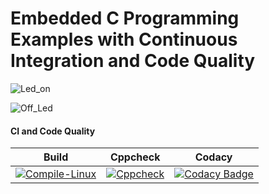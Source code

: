 # Embedded C Programming Examples with Continuous Integration and Code Quality

![Led_on](https://user-images.githubusercontent.com/80352730/115950705-7d8b6a00-a4fa-11eb-918b-f4f287e61546.JPG)

![Off_Led](https://user-images.githubusercontent.com/80352730/115950714-8a0fc280-a4fa-11eb-94ce-2355a3402831.JPG)

#### CI and Code Quality

|Build|Cppcheck|Codacy|
|:--:|:--:|:--:|
|[![Compile-Linux](https://github.com/kamarthivignesh000/Embedded_Activities/actions/workflows/compile.yml/badge.svg)](https://github.com/kamarthivignesh000/Embedded_Activities/actions/workflows/compile.yml)|[![Cppcheck](https://github.com/kamarthivignesh000/Embedded_Activities/actions/workflows/codequality.yml/badge.svg)](https://github.com/kamarthivignesh000/Embedded_Activities/actions/workflows/codequality.yml)|[![Codacy Badge](https://app.codacy.com/project/badge/Grade/bc47bdddd8864f05944d5676da66c7df)](https://www.codacy.com/gh/kamarthivignesh000/Embedded_Activities/dashboard?utm_source=github.com&amp;utm_medium=referral&amp;utm_content=kamarthivignesh000/Embedded_Activities&amp;utm_campaign=Badge_Grade)|
